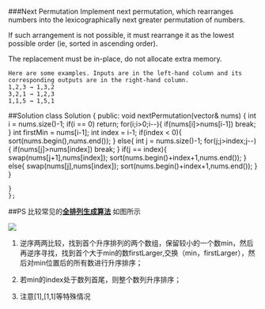 ###Next Permutation
Implement next permutation, which rearranges numbers into the lexicographically next greater permutation of numbers.

If such arrangement is not possible, it must rearrange it as the lowest possible order (ie, sorted in ascending order).

The replacement must be in-place, do not allocate extra memory.

    Here are some examples. Inputs are in the left-hand column and its corresponding outputs are in the right-hand column.
    1,2,3 → 1,3,2
    3,2,1 → 1,2,3
    1,1,5 → 1,5,1
##Solution
    class Solution {
    public:
    void nextPermutation(vector<int>& nums) {
        int i = nums.size()-1;
        if(i == 0) return;
        for(i;i>0;i--){
            if(nums[i]>nums[i-1]) break;
        }
        int firstMin = nums[i-1];
        int index = i-1;
        if(index < 0){
            sort(nums.begin(),nums.end());
        }
        else{
            int j = nums.size()-1;
            for(j;j>index;j--){
                if(nums[j]>nums[index]) break;
            }
            if(j == index){
                swap(nums[j+1],nums[index]);
                sort(nums.begin()+index+1,nums.end());
            }
            else{
                swap(nums[j],nums[index]);
                sort(nums.begin()+index+1,nums.end());
            }
        }
        
    }
    };
##PS
比较常见的[**全排列生成算法**](http://fisherlei.blogspot.com/2012/12/leetcode-next-permutation.html)
如图所示

![](https://soulmachine.gitbooks.io/algorithm-essentials/content/java/images/next-permutation.png)



1. 逆序两两比较，找到首个升序排列的两个数组，保留较小的一个数min，然后再逆序寻找，找到首个大于min的数firstLarger,交换（min，firstLarger），然后对min位置后的所有数进行升序排序；

2. 若min的index处于数列首尾，则整个数列升序排序；
3. 注意[1],[1,1]等特殊情况